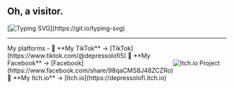 ## Oh, a visitor.

[![Typing SVG](https://readme-typing-svg.herokuapp.com?font=Fira+Code&pause=1000&color=9F00FF&background=E7E8FF00&width=435&lines=Hay+There%2C+I+am+Depresso...;I+write+code+for+sheer+pleasure.)](https://git.io/typing-svg)

---

<div style="display: flex; align-items: center;">
    <div style="flex: 1;">
         My platforms -
        🖤 **My TikTok** -> [TikTok](https://www.tiktok.com/@depressolofi5)  
        💙 **My Facebook** -> [Facebook](https://www.facebook.com/share/98qaCMS8J48ZCZRo)  
        💜 **My Itch.io** -> [Itch.io](https://depressolofi.itch.io)
    </div>
    <div style="flex: 1; text-align: left;">
        <img src="https://img.itch.zone/aW1nLzE2ODAxNjMwLnBuZw==/315x250%23c/Q7qthF.png" alt="Itch.io Project" style="max-width: 100%;">
    </div>
</div>
